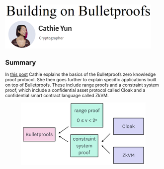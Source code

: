 <a href="https://medium.com/@cathieyun/building-on-bulletproofs-2faa58af0ba8"><p style="text-align:left"><img src="title.png" width="470" /></p></a>


## Summary

In [this post](https://medium.com/@cathieyun/building-on-bulletproofs-2faa58af0ba8) Cathie explains the basics of the Bulletproofs zero knowledge proof protocol. She then goes further to explain specific applications built on top of Bulletproofs. These include range proofs and a constraint system proof, which include a confidential asset protocol called Cloak and a confidential smart contract language called ZkVM.



<p align="center"><img src="summary.png" width="400" /></p>

